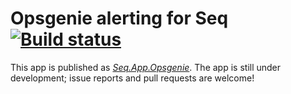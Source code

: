 # Opsgenie alerting for Seq [![Build status](https://ci.appveyor.com/api/projects/status/udut2f24oll4n9lb/branch/dev?svg=true)](https://ci.appveyor.com/project/datalust/seq-app-opsgenie/branch/dev)

This app is published as [_Seq.App.Opsgenie_](https://www.nuget.org/packages/seq.app.opsgenie). The app is still under development; issue reports and pull requests are welcome!
